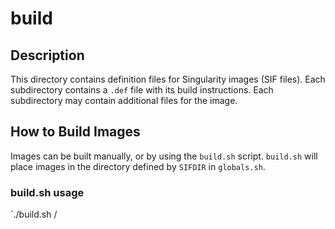 # build 

## Description
This directory contains definition files for Singularity images (SIF files). Each subdirectory contains a `.def` file with its build instructions. Each subdirectory may contain additional files for the image.

## How to Build Images
Images can be built manually, or by using the `build.sh` script. `build.sh` will place images in the directory defined by `SIFDIR` in `globals.sh`.

### build.sh usage
`./build.sh <directory>/<definition file> 
